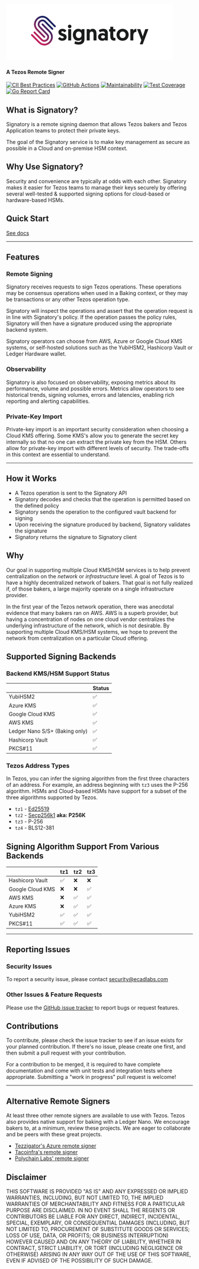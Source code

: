 ![Signatory Logo](/docs/signatory-logo.png "Signatory Logo")

#### A Tezos Remote Signer

[![CII Best Practices](https://bestpractices.coreinfrastructure.org/projects/2778/badge)](https://bestpractices.coreinfrastructure.org/projects/2778)
[![GitHub Actions](https://github.com/ecadlabs/signatory/workflows/Test%20and%20publish/badge.svg)](https://github.com/ecadlabs/signatory/actions)
[![Maintainability](https://api.codeclimate.com/v1/badges/c1304869331b687e0aba/maintainability)](https://codeclimate.com/github/ecadlabs/signatory/maintainability)
[![Test Coverage](https://api.codeclimate.com/v1/badges/c1304869331b687e0aba/test_coverage)](https://codeclimate.com/github/ecadlabs/signatory/test_coverage)
[![Go Report Card](https://goreportcard.com/badge/github.com/ecadlabs/signatory)](https://goreportcard.com/report/github.com/ecadlabs/signatory)

## What is Signatory?

Signatory is a remote signing daemon that allows Tezos bakers and Tezos Application teams to protect their private keys.

The goal of the Signatory service is to make key management as secure as possible in a Cloud and on-premise HSM context.

## Why Use Signatory?

Security and convenience are typically at odds with each other. Signatory makes it easier for Tezos teams to manage their keys securely by offering several well-tested & supported signing options for cloud-based or hardware-based HSMs.

## Quick Start

[See docs](https://signatory.io/docs/start/)

---

## Features

### Remote Signing

Signatory receives requests to sign Tezos operations. These operations may be consensus operations when used in a Baking context, or they may be transactions or any other Tezos operation type.

Signatory will inspect the operations and assert that the operation request is in line with Signatory's policy. If the operation passes the policy rules, Signatory will then have a signature produced using the appropriate backend system. 

Signatory operators can choose from AWS, Azure or Google Cloud KMS systems, or self-hosted solutions such as the YubiHSM2, Hashicorp Vault or Ledger Hardware wallet.

### Observability

Signatory is also focused on observability, exposing metrics about its performance, volume and possible errors. Metrics allow operators to see historical trends, signing volumes, errors and latencies, enabling rich reporting and alerting capabilities.

### Private-Key Import

Private-key import is an important security consideration when choosing a Cloud KMS offering. Some KMS's allow you to generate the secret key internally so that no one can extract the private key from the HSM. Others allow for private-key import with different levels of security. The trade-offs in this context are essential to understand.

---

## How it Works

* A Tezos operation is sent to the Signatory API
* Signatory decodes and checks that the operation is permitted based on the defined policy
* Signatory sends the operation to the configured vault backend for signing
* Upon receiving the signature produced by backend, Signatory validates the signature
* Signatory returns the signature to Signatory client


## Why

Our goal in supporting multiple Cloud KMS/HSM services is to help prevent centralization on the _network_ or _infrastructure_ level. A goal of Tezos is to have a highly decentralized network of bakers. That goal is not fully realized if, of those bakers, a large majority operate on a single infrastructure provider.

In the first year of the Tezos network operation, there was anecdotal evidence that many bakers ran on AWS. AWS is a superb provider, but having a concentration of nodes on one cloud vendor centralizes the underlying infrastructure of the network, which is not desirable. By supporting multiple Cloud KMS/HSM systems, we hope to prevent the network from centralization on a particular Cloud offering.

## Supported Signing Backends

### Backend KMS/HSM Support Status

|                                | Status |
| ------------------------------ | ------ |
| YubiHSM2                       | ✅     |
| Azure KMS                      | ✅     |
| Google Cloud KMS               | ✅     |
| AWS KMS                        | ✅     |
| Ledger Nano S/S+ (Baking only) | ✅     |
| Hashicorp Vault                | ✅     |
| PKCS#11                        | ✅     |

### Tezos Address Types

In Tezos, you can infer the signing algorithm from the first three characters of an address. For example, an address beginning with `tz3` uses the P-256 algorithm. HSMs and Cloud-based HSMs have support for a subset of the three algorithms supported by Tezos.

* `tz1` - [Ed25519](https://ed25519.cr.yp.to/)
* `tz2` - [Secp256k1](https://en.bitcoin.it/wiki/Secp256k1) __aka: P256K__
* `tz3` - P-256
* `tz4` - BLS12-381

## Signing Algorithm Support From Various Backends

|                  | tz1 | tz2 | tz3 |
| ---------------- | --- | --- | --- |
| Hashicorp Vault  | ✅   | ❌   | ❌   |
| Google Cloud KMS | ❌   | ❌   | ✅   |
| AWS KMS          | ❌   | ✅   | ✅   |
| Azure KMS        | ❌   | ✅   | ✅   |
| YubiHSM2         | ✅   | ✅   | ✅   |
| PKCS#11          | ✅   | ✅   | ✅   |

---

## Reporting Issues

### Security Issues

To report a security issue, please contact security@ecadlabs.com

### Other Issues & Feature Requests

Please use the [GitHub issue tracker](https://github.com/ecadlabs/signatory/issues) to report bugs or request features.

## Contributions

To contribute, please check the issue tracker to see if an issue exists for your planned contribution. If there's no issue, please create one first, and then submit a pull request with your contribution.

For a contribution to be merged, it is required to have complete documentation and come with unit tests and integration tests where appropriate. Submitting a "work in progress" pull request is welcome!

---

## Alternative Remote Signers

At least three other remote signers are available to use with Tezos. Tezos also provides native support for baking with a Ledger Nano. We encourage bakers to, at a minimum, review these projects. We are eager to collaborate and be peers with these great projects.

* [Tezzigator's Azure remote signer](https://github.com/tezzigator/azure-tezos-signer)
* [Tacoinfra's remote signer](https://github.com/tacoinfra/remote-signer)
* [Polychain Labs' remote signer](https://gitlab.com/polychainlabs/tezos-hsm-signer)

## Disclaimer

THIS SOFTWARE IS PROVIDED "AS IS" AND ANY EXPRESSED OR IMPLIED WARRANTIES,
INCLUDING, BUT NOT LIMITED TO, THE IMPLIED WARRANTIES OF MERCHANTABILITY AND
FITNESS FOR A PARTICULAR PURPOSE ARE DISCLAIMED. IN NO EVENT SHALL THE REGENTS
OR CONTRIBUTORS BE LIABLE FOR ANY DIRECT, INDIRECT, INCIDENTAL, SPECIAL,
EXEMPLARY, OR CONSEQUENTIAL DAMAGES (INCLUDING, BUT NOT LIMITED TO, PROCUREMENT
OF SUBSTITUTE GOODS OR SERVICES; LOSS OF USE, DATA, OR PROFITS; OR BUSINESS
INTERRUPTION) HOWEVER CAUSED AND ON ANY THEORY OF LIABILITY, WHETHER IN
CONTRACT, STRICT LIABILITY, OR TORT (INCLUDING NEGLIGENCE OR OTHERWISE) ARISING
IN ANY WAY OUT OF THE USE OF THIS SOFTWARE, EVEN IF ADVISED OF THE POSSIBILITY
OF SUCH DAMAGE.

[0]: https://azure.microsoft.com/en-ca/services/key-vault/



